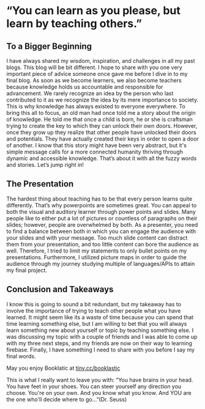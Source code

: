 # “You can learn as you please, but learn by teaching others.”

## To a Bigger Beginning 
I have always shared my wisdom, inspiration, and challenges in all my past blogs. This blog will be bit different. I hope to share with you one very important piece of advice someone once gave me before I dive in to my final blog. As soon as we become learners, we also become teachers because knowledge holds us accountable and responsible for advancement. We rarely recognize an idea by the person who last contributed to it as we recognize the idea by its mere importance to society. This is why knowledge has always existed to everyone everywhere. To bring this all to focus, an old man had once told me a story about the origin of knowledge. He told me that once a child is born, he or she is craftsman trying to create the key to which they can unlock their own doors. However, once they grow up they realize that other people have unlocked their doors and potentials. They have actually created their keys in order to open a door of another. I know that this story might have been very abstract, but it's simple message calls for a more connected humanity thriving through dynamic and accessible knowledge. That’s about it with all the fuzzy words and stories. Let’s jump right in!           
## The Presentation
The hardest thing about teaching has to be that every person learns quite differently. That’s why powerpoints are sometimes great. You can appeal to both the visual and auditory learner through power points and slides. Many people like to either put a lot of pictures or countless of paragraphs on their slides; however, people are overwhelmed by both. As a presenter, you need to find a balance between both in which you can engage the audience with your slides and with your message. Too much slide content can distract them from your presentation, and too little content can bore the audience as well. Therefore, I tried to limit my statements to only bullet points on my presentations. Furthermore, I utilized picture maps in order to guide the audience through my journey studying multiple of languages/APIs to attain my final project. 
## Conclusion and Takeaways
I know this is going to sound a bit redundant, but my takeaway has to involve the importance of trying to teach other people what you have learned. It might seem like its a waste of time because you can spend that time learning something else, but I am willing to bet that you will always learn something new about yourself or topic by teaching something else. I was discussing my topic with a couple of friends and I was able to come up with my three next steps, and my friends are now on their way to learning firebase. Finally, I have something I need to share with you before I say my final words. 

May you enjoy Booklatic at [tiny.cc/booklastic](https://blank-bbe14.firebaseapp.com/)

This is what I really want to leave you with: “You have brains in your head. You have feet in your shoes. You can steer yourself any direction you choose. You're on your own. And you know what you know. And YOU are the one who'll decide where to go...”(Dr. Seuss)
